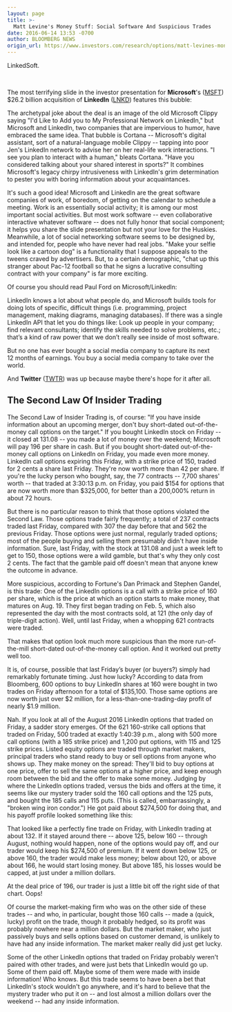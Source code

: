 ```yaml
---
layout: page
title: >-
  Matt Levine's Money Stuff: Social Software And Suspicious Trades
date: 2016-06-14 13:53 -0700
author: BLOOMBERG NEWS
origin_url: https://www.investors.com/research/options/matt-levines-money-stuff-social-software-and-suspicious-trades/
---
```






LinkedSoft.


 


The most terrifying slide in the investor presentation for **Microsoft**'s ([MSFT](https://research.investors.com/quote.aspx?symbol=MSFT)) $26.2 billion acquisition of **LinkedIn** ([LNKD](https://research.investors.com/quote.aspx?symbol=LNKD)) features this bubble:


The archetypal joke about the deal is an image of the old Microsoft Clippy saying "I'd Like to Add you to My Professional Network on LinkedIn," but Microsoft and LinkedIn, two companies that are impervious to humor, have embraced the same idea. That bubble is Cortana -- Microsoft's digital assistant, sort of a natural-language mobile Clippy -- tapping into poor Jen's LinkedIn network to advise her on her real-life work interactions. "I see you plan to interact with a human," bleats Cortana. "Have you considered talking about your shared interest in sports?" It combines Microsoft's legacy chirpy intrusiveness with LinkedIn's grim determination to pester you with boring information about your acquaintances.


It's such a good idea! Microsoft and LinkedIn are the great software companies of work, of boredom, of getting on the calendar to schedule a meeting. Work is an essentially social activity; it is among our most important social activities. But most work software -- even collaborative interactive whatever software -- does not fully honor that social component; it helps you share the slide presentation but not your love for the Huskies. Meanwhile, a lot of social networking software seems to be designed by, and intended for, people who have never had real jobs. "Make your selfie look like a cartoon dog" is a functionality that I suppose appeals to the tweens craved by advertisers. But, to a certain demographic, "chat up this stranger about Pac-12 football so that he signs a lucrative consulting contract with your company" is far more exciting.


Of course you should read Paul Ford on Microsoft/LinkedIn:


LinkedIn knows a lot about what people do, and Microsoft builds tools for doing lots of specific, difficult things (i.e. programming, project management, making diagrams, managing databases). If there was a single LinkedIn API that let you do things like: Look up people in your company; find relevant consultants; identify the skills needed to solve problems, etc.; that’s a kind of raw power that we don’t really see inside of most software.


But no one has ever bought a social media company to capture its next 12 months of earnings. You buy a social media company to take over the world.


And **Twitter** ([TWTR](https://research.investors.com/quote.aspx?symbol=TWTR)) was up because maybe there's hope for it after all.


The Second Law Of Insider Trading
---------------------------------


The Second Law of Insider Trading is, of course: "If you have inside information about an upcoming merger, don't buy short-dated out-of-the-money call options on the target." If you bought LinkedIn stock on Friday -- it closed at 131.08 -- you made a lot of money over the weekend; Microsoft will pay 196 per share in cash. But if you bought short-dated out-of-the-money call options on LinkedIn on Friday, you made even more money. LinkedIn call options expiring this Friday, with a strike price of 150, traded for 2 cents a share last Friday. They're now worth more than 42 per share. If you're the lucky person who bought, say, the 77 contracts -- 7,700 shares' worth -- that traded at 3:30:13 p.m. on Friday, you paid $154 for options that are now worth more than $325,000, for better than a 200,000% return in about 72 hours.


But there is no particular reason to think that those options violated the Second Law. Those options trade fairly frequently; a total of 237 contracts traded last Friday, compared with 307 the day before that and 562 the previous Friday. Those options were just normal, regularly traded options; most of the people buying and selling them presumably didn't have inside information. Sure, last Friday, with the stock at 131.08 and just a week left to get to 150, those options were a wild gamble, but that's why they only cost 2 cents. The fact that the gamble paid off doesn't mean that anyone knew the outcome in advance.


More suspicious, according to Fortune's Dan Primack and Stephen Gandel, is this trade: One of the LinkedIn options is a call with a strike price of 160 per share, which is the price at which an option starts to make money, that matures on Aug. 19. They first began trading on Feb. 5, which also represented the day with the most contracts sold, at 121 (the only day of triple-digit action). Well, until last Friday, when a whopping 621 contracts were traded.


That makes that option look much more suspicious than the more run-of-the-mill short-dated out-of-the-money call option. And it worked out pretty well too.


It is, of course, possible that last Friday’s buyer (or buyers?) simply had remarkably fortunate timing. Just how lucky? According to data from Bloomberg, 600 options to buy LinkedIn shares at 160 were bought in two trades on Friday afternoon for a total of $135,100. Those same options are now worth just over $2 million, for a less-than-one-trading-day profit of nearly $1.9 million.


Nah. If you look at all of the August 2016 LinkedIn options that traded on Friday, a sadder story emerges. Of the 621 160-strike call options that traded on Friday, 500 traded at exactly 1:40:39 p.m., along with 500 more call options (with a 185 strike price) and 1,200 put options, with 115 and 125 strike prices. Listed equity options are traded through market makers, principal traders who stand ready to buy or sell options from anyone who shows up. They make money on the spread: They'll bid to buy options at one price, offer to sell the same options at a higher price, and keep enough room between the bid and the offer to make some money. Judging by where the LinkedIn options traded, versus the bids and offers at the time, it seems like our mystery trader sold the 160 call options and the 125 puts, and bought the 185 calls and 115 puts. (This is called, embarrassingly, a "broken wing iron condor.") He got paid about $274,500 for doing that, and his payoff profile looked something like this:


That looked like a perfectly fine trade on Friday, with LinkedIn trading at about 132. If it stayed around there -- above 125, below 160 -- through August, nothing would happen, none of the options would pay off, and our trader would keep his $274,500 of premium. If it went down below 125, or above 160, the trader would make less money; below about 120, or above about 166, he would start losing money. But above 185, his losses would be capped, at just under a million dollars.


At the deal price of 196, our trader is just a little bit off the right side of that chart. Oops!


Of course the market-making firm who was on the other side of these trades -- and who, in particular, bought those 160 calls -- made a (quick, lucky) profit on the trade, though it probably hedged, so its profit was probably nowhere near a million dollars. But the market maker, who just passively buys and sells options based on customer demand, is unlikely to have had any inside information. The market maker really did just get lucky.


Some of the other LinkedIn options that traded on Friday probably weren't paired with other trades, and were just bets that LinkedIn would go up. Some of them paid off. Maybe some of them were made with inside information! Who knows. But this trade seems to have been a bet that LinkedIn's stock wouldn't go anywhere, and it's hard to believe that the mystery trader who put it on -- and lost almost a million dollars over the weekend -- had any inside information.





